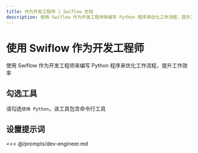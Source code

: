 ```yaml
---
title: 作为开发工程师 | Swiflow 文档
description: 使用 Swiflow 作为开发工程师来编写 Python 程序来优化工作流程，提升工作效率
---
```


# 使用 Swiflow 作为开发工程师

使用 Swiflow 作为开发工程师来编写 Python 程序来优化工作流程，提升工作效率

## 勾选工具

请勾选`使用 Python`，该工具包含命令行工具


## 设置提示词

<<< @/prompts/dev-engineer.md